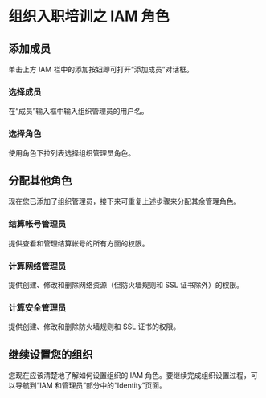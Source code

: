 # 组织入职培训之 IAM 角色

## 添加成员

单击上方 IAM 栏中的<walkthrough-spotlight-pointer spotlightid="iam-add-member">添加按钮</walkthrough-spotlight-pointer>即可打开“添加成员”对话框。

### 选择成员

在“成员”输入框中输入组织管理员的用户名。

### 选择角色

使用角色下拉列表选择组织管理员角色。

## 分配其他角色

现在您已添加了组织管理员，接下来可重复上述步骤来分配其余管理角色。

### 结算帐号管理员

提供查看和管理结算帐号的所有方面的权限。

### 计算网络管理员

提供创建、修改和删除网络资源（但防火墙规则和 SSL 证书除外）的权限。

### 计算安全管理员

提供创建、修改和删除防火墙规则和 SSL 证书的权限。

## 继续设置您的组织

您现在应该清楚地了解如何设置组织的 IAM 角色。要继续完成组织设置过程，可以导航到“IAM 和管理员”部分中的“Identity”页面。

<walkthrough-menu-navigation sectionid="IAM_ADMIN_SECTION"></walkthrough-menu-navigation>

